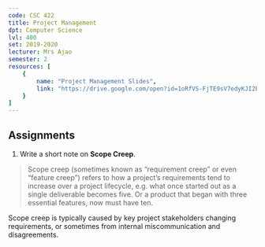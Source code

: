 ```yaml
---
code: CSC 422
title: Project Management
dpt: Computer Science
lvl: 400
set: 2019-2020
lecturer: Mrs Ajao
semester: 2
resources: [
    {
        name: "Project Management Slides",
        link: "https://drive.google.com/open?id=1oRfVS-FjTE9sV7edyKJI2EPj4-9dQAFh"
    }
]
---
```


## Assignments

1. Write a short note on **Scope Creep**.

> Scope creep (sometimes known as “requirement creep” or even “feature creep”) refers to how a project’s requirements tend to increase over a project lifecycle, e.g. what once started out as a single deliverable becomes five. Or a product that began with three essential features, now must have ten.

Scope creep is typically caused by key project stakeholders changing requirements, or sometimes from internal miscommunication and disagreements.
